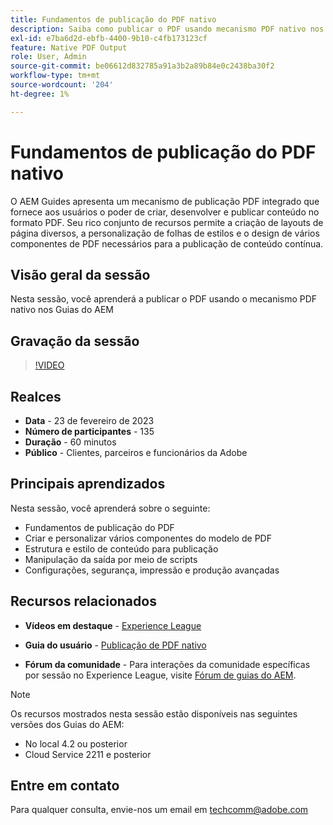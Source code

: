 ```yaml
---
title: Fundamentos de publicação do PDF nativo
description: Saiba como publicar o PDF usando mecanismo PDF nativo nos Guias do AEM.
exl-id: e7ba6d2d-ebfb-4400-9b10-c4fb173123cf
feature: Native PDF Output
role: User, Admin
source-git-commit: be06612d832785a91a3b2a89b84e0c2438ba30f2
workflow-type: tm+mt
source-wordcount: '204'
ht-degree: 1%

---
```


# Fundamentos de publicação do PDF nativo

O AEM Guides apresenta um mecanismo de publicação PDF integrado que fornece aos usuários o poder de criar, desenvolver e publicar conteúdo no formato PDF. Seu rico conjunto de recursos permite a criação de layouts de página diversos, a personalização de folhas de estilos e o design de vários componentes de PDF necessários para a publicação de conteúdo contínua.

## Visão geral da sessão

Nesta sessão, você aprenderá a publicar o PDF usando o mecanismo PDF nativo nos Guias do AEM

## Gravação da sessão

>[!VIDEO](https://video.tv.adobe.com/v/3416076/native-pdf?quality=12&learn=on)

## Realces

- **Data** - 23 de fevereiro de 2023
- **Número de participantes** - 135
- **Duração** - 60 minutos
- **Público** - Clientes, parceiros e funcionários da Adobe

## Principais aprendizados

Nesta sessão, você aprenderá sobre o seguinte:
- Fundamentos de publicação do PDF
- Criar e personalizar vários componentes do modelo de PDF
- Estrutura e estilo de conteúdo para publicação
- Manipulação da saída por meio de scripts
- Configurações, segurança, impressão e produção avançadas

## Recursos relacionados

- **Vídeos em destaque** -  [Experience League](https://experienceleague.adobe.com/docs/experience-manager-guides-learn/videos/advanced-user-guide/overview.html?lang=en)

- **Guia do usuário** - [Publicação de PDF nativo](https://experienceleague.adobe.com/docs/experience-manager-guides-learn/tutorials/configuring/config-native-pdf-publish/pdf-template.html?lang=en)

- **Fórum da comunidade** - Para interações da comunidade específicas por sessão no Experience League, visite  [Fórum de guias do AEM](https://experienceleaguecommunities.adobe.com/t5/experience-manager-guides/bd-p/xml-documentation-discussions).

>[!NOTE]
>
> Os recursos mostrados nesta sessão estão disponíveis nas seguintes versões dos Guias do AEM:
> - No local 4.2 ou posterior
> - Cloud Service 2211 e posterior

## Entre em contato

Para qualquer consulta, envie-nos um email em <techcomm@adobe.com>
